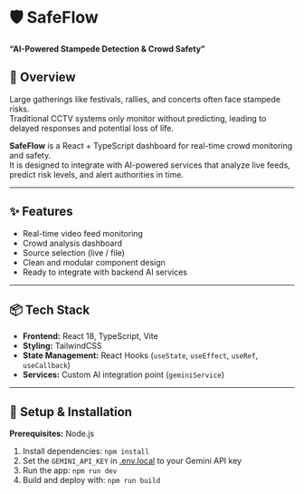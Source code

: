 # 🛡️ SafeFlow

**“AI-Powered Stampede Detection & Crowd Safety”**  


## 🚀 Overview

Large gatherings like festivals, rallies, and concerts often face stampede risks.  
Traditional CCTV systems only monitor without predicting, leading to delayed responses and potential loss of life.

**SafeFlow** is a React + TypeScript dashboard for real-time crowd monitoring and safety.  
It is designed to integrate with AI-powered services that analyze live feeds, predict risk levels, and alert authorities in time.

---

## ✨ Features
- Real-time video feed monitoring
- Crowd analysis dashboard
- Source selection (live / file)
- Clean and modular component design
- Ready to integrate with backend AI services

---

## 📦 Tech Stack
- **Frontend:** React 18, TypeScript, Vite
- **Styling:** TailwindCSS
- **State Management:** React Hooks (`useState`, `useEffect`, `useRef`, `useCallback`)
- **Services:** Custom AI integration point (`geminiService`)

---

## 🔧 Setup & Installation


**Prerequisites:**  Node.js


1. Install dependencies:
   `npm install`
2. Set the `GEMINI_API_KEY` in [.env.local](.env.local) to your Gemini API key
3. Run the app:
   `npm run dev`
4. Build and deploy with:
   `npm run build`
